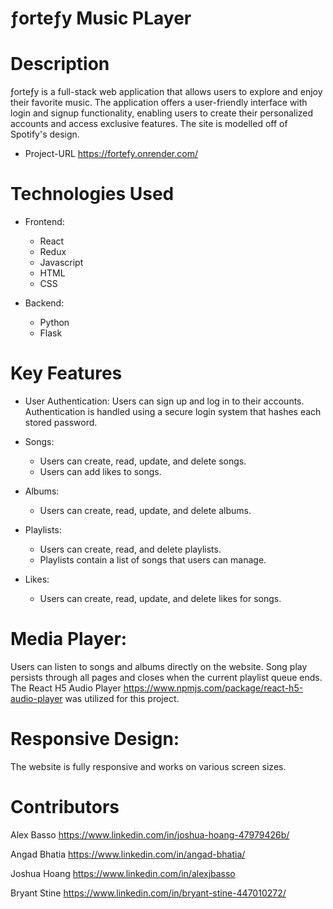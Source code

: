 # ƒorteƒy Music PLayer

# Description
ƒorteƒy is a full-stack web application that allows users to explore and enjoy their favorite music. The application offers a user-friendly interface with login and signup functionality, enabling users to create their personalized accounts and access exclusive features. The site is modelled off of Spotify's design.
- Project-URL https://fortefy.onrender.com/
# Technologies Used
- Frontend:
    - React
    - Redux
    - Javascript
    - HTML
    - CSS

- Backend:
    - Python
    - Flask
# Key Features
- User Authentication:
Users can sign up and log in to their accounts.
Authentication is handled using a secure login system that hashes each stored password.

- Songs:
    - Users can create, read, update, and delete songs.
    - Users can add likes to songs.
- Albums:
    - Users can create, read, update, and delete albums.
- Playlists:
    - Users can create, read, and delete playlists.
    - Playlists contain a list of songs that users can manage.
- Likes:
    - Users can create, read, update, and delete likes for songs.

# Media Player:

Users can listen to songs and albums directly on the website. Song play persists through all pages and closes when the current playlist queue ends.
The React H5 Audio Player https://www.npmjs.com/package/react-h5-audio-player was utilized for this project.

# Responsive Design:

The website is fully responsive and works on various screen sizes.

# Contributors
Alex Basso
https://www.linkedin.com/in/joshua-hoang-47979426b/

Angad Bhatia
https://www.linkedin.com/in/angad-bhatia/

Joshua Hoang
https://www.linkedin.com/in/alexjbasso

Bryant Stine
https://www.linkedin.com/in/bryant-stine-447010272/
